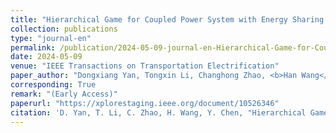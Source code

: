 ```yaml
---
title: "Hierarchical Game for Coupled Power System with Energy Sharing and Transportation System"
collection: publications
type: "journal-en"
permalink: /publication/2024-05-09-journal-en-Hierarchical-Game-for-Coupled-Power-System-with-Energy-Sharing-and-Transportation-System
date: 2024-05-09
venue: "IEEE Transactions on Transportation Electrification"
paper_author: "Dongxiang Yan, Tongxin Li, Changhong Zhao, <b>Han Wang</b>, Yue Chen"
corresponding: True
remark: "(Early Access)"
paperurl: "https://xplorestaging.ieee.org/document/10526346"
citation: 'D. Yan, T. Li, C. Zhao, H. Wang, Y. Chen, "Hierarchical Game for Coupled Power System with Energy Sharing and Transportation System," <i>IEEE Transactions on Transportation Electrification</i>, Early Access, 2024, DOI: 10.1109/TTE.2024.3398988.'
---
```


